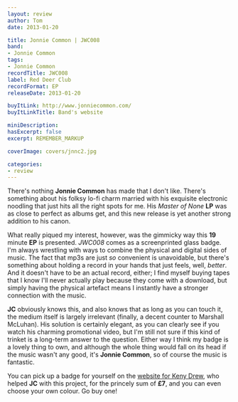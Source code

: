 ```yaml
---
layout: review
author: Tom
date: 2013-01-20

title: Jonnie Common | JWC008
band:
- Jonnie Common
tags:
- Jonnie Common
recordTitle: JWC008
label: Red Deer Club
recordFormat: EP
releaseDate: 2013-01-20

buyItLink: http://www.jonniecommon.com/
buyItLinkTitle: Band's website

miniDescription:
hasExcerpt: false
excerpt: REMEMBER_MARKUP

coverImage: covers/jnnc2.jpg

categories:
- review
---
```


There's nothing **Jonnie Common** has made that I don't like. There's something about his folksy lo-fi charm married with his exquisite electronic noodling that just hits all the right spots for me. His _Master of None_ **LP** was as close to perfect as albums get, and this new release is yet another strong addition to his canon.

What really piqued my interest, however, was the gimmicky way this **19** minute **EP** is presented. _JWC008_ comes as a screenprinted glass badge. I'm always wrestling with ways to combine the physical and digital sides of music. The fact that mp3s are just _so_ convenient is unavoidable, but there's something about holding a record in your hands that just feels, well, _better_. And it doesn't have to be an actual record, either; I find myself buying tapes that I know I'll never actually play because they come with a download, but simply having the physical artefact means I instantly have a stronger connection with the music.

**JC** obviously knows this, and also knows that as long as you can touch it, the medium itself is largely irrelevant (finally, a decent counter to Marshall McLuhan). His solution is certainly elegant, as you can clearly see if you watch his charming promotional video, but I'm still not sure if this kind of trinket is a long-term answer to the question. Either way I think my badge is a lovely thing to own, and although the whole thing would fall on its head if the music wasn't any good, it's **Jonnie Common**, so of course the music is fantastic.

You can pick up a badge for yourself on the [website for Keny Drew](http://www.kenydrew.co.uk/#/tapebadge/4571819921), who helped **JC** with this project, for the princely sum of **£7**, and you can even choose your own colour. Go buy one!



